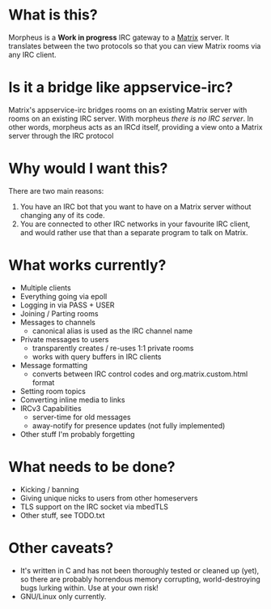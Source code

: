 # What is this?

Morpheus is a **Work in progress** IRC gateway to a [Matrix](matrix.org) server.
It translates between the two protocols so that you can view Matrix rooms via
any IRC client.

# Is it a bridge like appservice-irc?

Matrix's appservice-irc bridges rooms on an existing Matrix server with rooms on
an existing IRC server. With morpheus *there is no IRC server*.
In other words, morpheus acts as an IRCd itself, providing a view onto a Matrix
server through the IRC protocol

# Why would I want this?

There are two main reasons:

1) You have an IRC bot that you want to have on a Matrix server without changing
   any of its code.
2) You are connected to other IRC networks in your favourite IRC client, and
   would rather use that than a separate program to talk on Matrix.

# What works currently?

* Multiple clients
* Everything going via epoll
* Logging in via PASS + USER
* Joining / Parting rooms
* Messages to channels
	* canonical alias is used as the IRC channel name
* Private messages to users
	* transparently creates / re-uses 1:1 private rooms
	* works with query buffers in IRC clients
* Message formatting
	* converts between IRC control codes and org.matrix.custom.html format
* Setting room topics
* Converting inline media to links
* IRCv3 Capabilities
	* server-time for old messages
	* away-notify for presence updates (not fully implemented)
* Other stuff I'm probably forgetting

# What needs to be done?

* Kicking / banning
* Giving unique nicks to users from other homeservers
* TLS support on the IRC socket via mbedTLS
* Other stuff, see TODO.txt

# Other caveats?

* It's written in C and has not been thoroughly tested or cleaned up (yet),
so there are probably horrendous memory corrupting, world-destroying bugs
lurking within. Use at your own risk!
* GNU/Linux only currently.
